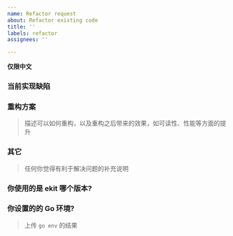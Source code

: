 ```yaml
---
name: Refactor request
about: Refactor existing code
title: ''
labels: refactor
assignees: ''

---
```


**仅限中文**

### 当前实现缺陷

### 重构方案
> 描述可以如何重构，以及重构之后带来的效果，如可读性、性能等方面的提升

### 其它
> 任何你觉得有利于解决问题的补充说明

### 你使用的是 ekit 哪个版本?

### 你设置的的 Go 环境?
> 上传 `go env` 的结果
